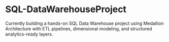 # SQL-DataWarehouseProject
Currently building a hands-on SQL Data Warehouse project using Medallion Architecture with ETL pipelines, dimensional modeling, and structured analytics-ready layers.
